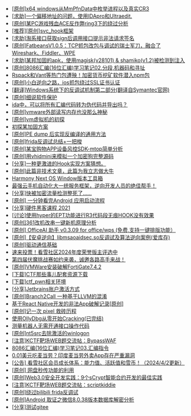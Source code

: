 + [[原创]x64 windows从MmPfnData中枚举进程以及真实CR3](https://bbs.kanxue.com/thread-278454.htm)
+ [[求助]一个偏移地址的问题，使用IDApro和Ultraedit.](https://bbs.kanxue.com/thread-284610.htm)
+ [[原创]某PC游戏残血ACE反作弊ring3下的绕过分析](https://bbs.kanxue.com/thread-284667.htm)
+ [[推荐][原创]svc_hook框架](https://bbs.kanxue.com/thread-284713.htm)
+ [[求助]淘系接口获取sign后调用接口提示非法请求签名](https://bbs.kanxue.com/thread-284954.htm)
+ [[原创]FatbeansV1.0.5：TCP抓包改包与调试的瑞士军刀，融合了Wireshark、Fiddler、WPE](https://bbs.kanxue.com/thread-284571.htm)
+ [[求助]某邦加固的apk，使用magisk(v28101) & shamiko(v1.2)被检测到注入](https://bbs.kanxue.com/thread-284946.htm)
+ [[原创]8086汇编(16位汇编)学习笔记02.分段,机器码和寻址](https://bbs.kanxue.com/thread-284953.htm)
+ [Rspack和Vant等热门包遭殃！加密货币挖矿软件潜入npm包](https://bbs.kanxue.com/thread-284949.htm)
+ [[原创]小白逆向之路，ios抓包绕过SSL证书认证](https://bbs.kanxue.com/thread-281551.htm)
+ [[翻译]Windows系统下的反调试机制第二部分(翻译自Symantec官网)](https://bbs.kanxue.com/thread-284955.htm)
+ [[原创]细说软件保护](https://bbs.kanxue.com/thread-284629.htm)
+ [ida中，可以将所有汇编代码转为伪代码并导出吗？](https://bbs.kanxue.com/thread-282781.htm)
+ [[原创]vmware外部读写内存也没那么神秘](https://bbs.kanxue.com/thread-284956.htm)
+ [[原创]vm虚拟机的初探](https://bbs.kanxue.com/thread-284883.htm)
+ [初探某加固方案](https://bbs.kanxue.com/thread-282859.htm)
+ [[原创]PE dump 后实现反编译的通用方法](https://bbs.kanxue.com/thread-284958.htm)
+ [[原创]frida反调试总结+一把梭](https://bbs.kanxue.com/thread-284941.htm)
+ [[原创]某宝购物APP设备风控SDK-mtop简单分析](https://bbs.kanxue.com/thread-284241.htm)
+ [[原创]用vhidmini来模拟一个加密狗完整源码](https://bbs.kanxue.com/thread-284957.htm)
+ [[分享]一种更激进的Hook实现方案猜想。](https://bbs.kanxue.com/thread-284824.htm)
+ [[原创]此篇非技术文章，此篇为我立志做大牛](https://bbs.kanxue.com/thread-284823.htm)
+ [Harmony Next OS Window版本工具箱](https://bbs.kanxue.com/thread-284829.htm)
+ [最强云手机自动化大一统服务框架，逆向开发人员的绝佳帮手！](https://bbs.kanxue.com/thread-275820.htm)
+ [[分享]快被加密流量检测整死了……](https://bbs.kanxue.com/thread-284961.htm)
+ [[原创] 一分钟看完Android 应用启动流程](https://bbs.kanxue.com/thread-284686.htm)
+ [[分享]硬件黑客课程 2021](https://bbs.kanxue.com/thread-269504.htm)
+ [[讨论]使用hyper的EPT功能进行R3代码段无痕HOOK没有效果](https://bbs.kanxue.com/thread-284952.htm)
+ [[原创]361改机改串一键新机原理分析](https://bbs.kanxue.com/thread-256654.htm)
+ [[原创] OfficeAI 助手 v0.3.09 for office/wps (免费,支持一键排版功能）](https://bbs.kanxue.com/thread-283494.htm)
+ [[原创]【安卓逆向】libmsaoaidsec.so反调试及算法逆向案例(爱库存)](https://bbs.kanxue.com/thread-284816.htm)
+ [[原创]驱动通信基础](https://bbs.kanxue.com/thread-284623.htm)
+ [速来投票！看雪社区2024年度荣誉版主评选中](https://bbs.kanxue.com/thread-284944.htm)
+ [第四届伏魔挑战赛如约来袭，诚邀各路高手来战！](https://bbs.kanxue.com/thread-284964.htm)
+ [[原创]VMWare安装破解FortiGate7.4.2](https://bbs.kanxue.com/thread-284794.htm)
+ [[下载]CTF那些事儿配套资源下载](https://bbs.kanxue.com/thread-283930.htm)
+ [[下载]ctf_pwn相关环境](https://bbs.kanxue.com/thread-278044.htm)
+ [[分享]Jetbrains账户激活方式](https://bbs.kanxue.com/thread-284298.htm)
+ [[原创]Branch2Call 一种基于LLVM的混淆](https://bbs.kanxue.com/thread-284965.htm)
+ [基于React Native开发的非法App破解记录[原创]](https://bbs.kanxue.com/thread-275942.htm)
+ [[原创]记一次 pixel 救砖历程](https://bbs.kanxue.com/thread-277748.htm)
+ [使用OllyDbg从零开始Cracking(已完结)](https://bbs.kanxue.com/thread-184679.htm)
+ [测量机器人无需开通接口操作代码](https://bbs.kanxue.com/thread-282017.htm)
+ [[原创]nt5src去除激活的winlogon](https://bbs.kanxue.com/thread-274689.htm)
+ [[注意]KCTF靶场WEB题交流帖：BypassWAF](https://bbs.kanxue.com/thread-281426.htm)
+ [8086汇编(16位汇编)学习笔记03.汇编指令](https://bbs.kanxue.com/thread-284969.htm)
+ [0.01美元吃麦当劳？印度麦当劳外卖App存在严重漏洞](https://bbs.kanxue.com/thread-284968.htm)
+ [[公告] 看雪社区会员成长体系：能力值、活跃值和雪币！（2024/4/2更新）](https://bbs.kanxue.com/thread-260144.htm)
+ [[原创] 网盘秒传功能的利用](https://bbs.kanxue.com/thread-284783.htm)
+ [[原创]Web3.0安全开发实践：9个sCrypt智能合约开发的最佳实践](https://bbs.kanxue.com/thread-284970.htm)
+ [[注意]KCTF靶场WEB题交流帖：scriptkiddie](https://bbs.kanxue.com/thread-281420.htm)
+ [[原创]绕过bilibili frida反调试](https://bbs.kanxue.com/thread-277034.htm)
+ [[原创]Android 取证之微信8.0.38版本数据库解密分析](https://bbs.kanxue.com/thread-278092.htm)
+ [[分享]测试gitee](https://bbs.kanxue.com/thread-284087.htm)
